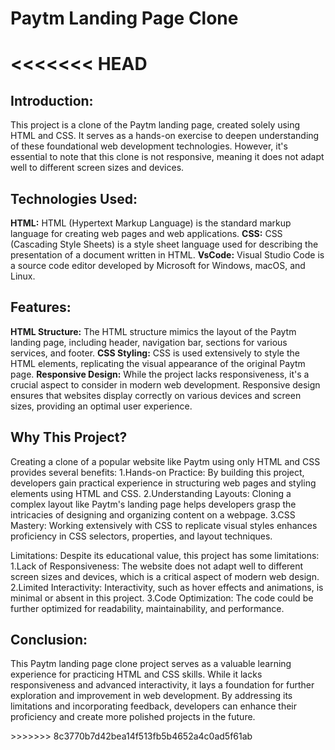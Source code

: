 # Paytm Landing Page Clone

<<<<<<< HEAD
=======
<h2>Introduction:</h2>
<p>This project is a clone of the Paytm landing page, created solely using HTML and CSS. It serves as a hands-on exercise to deepen understanding of these foundational web development technologies. However, it's essential to note that this clone is not responsive, meaning it does not adapt well to different screen sizes and devices.</p>

<h2>Technologies Used:</h2>
<p><b>HTML:</b> HTML (Hypertext Markup Language) is the standard markup language for creating web pages and web applications.
<b>CSS:</b> CSS (Cascading Style Sheets) is a style sheet language used for describing the presentation of a document written in HTML.
<b>VsCode:</b> Visual Studio Code is a source code editor developed by Microsoft for Windows, macOS, and Linux.</p>

<h2>Features:</h2>
<p><b>HTML Structure:</b> The HTML structure mimics the layout of the Paytm landing page, including header, navigation bar, sections for various services, and footer.
<b>CSS Styling:</b> CSS is used extensively to style the HTML elements, replicating the visual appearance of the original Paytm page.
<b>Responsive Design:</b> While the project lacks responsiveness, it's a crucial aspect to consider in modern web development. Responsive design ensures that websites display correctly on various devices and screen sizes, providing an optimal user experience.</p>

<h2>Why This Project?</h2>
<p>Creating a clone of a popular website like Paytm using only HTML and CSS provides several benefits:
1.Hands-on Practice: By building this project, developers gain practical experience in structuring web pages and styling elements using HTML and CSS.
2.Understanding Layouts: Cloning a complex layout like Paytm's landing page helps developers grasp the intricacies of designing and organizing content on a webpage.
3.CSS Mastery: Working extensively with CSS to replicate visual styles enhances proficiency in CSS selectors, properties, and layout techniques.

<p> Limitations:
Despite its educational value, this project has some limitations:
1.Lack of Responsiveness: The website does not adapt well to different screen sizes and devices, which is a critical aspect of modern web design.
2.Limited Interactivity: Interactivity, such as hover effects and animations, is minimal or absent in this project.
3.Code Optimization: The code could be further optimized for readability, maintainability, and performance.

<h2>Conclusion:</h2>
<p>This Paytm landing page clone project serves as a valuable learning experience for practicing HTML and CSS skills. While it lacks responsiveness and advanced interactivity, it lays a foundation for further exploration and improvement in web development. By addressing its limitations and incorporating feedback, developers can enhance their proficiency and create more polished projects in the future.</p>
>>>>>>> 8c3770b7d42bea14f513fb5b4652a4c0ad5f61ab
